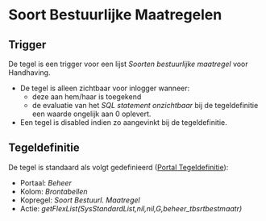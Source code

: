 # Soort Bestuurlijke Maatregelen

## Trigger

De tegel is een trigger voor een lijst *Soorten bestuurlijke maatregel* voor Handhaving.

* De tegel is alleen zichtbaar voor inlogger wanneer:
  * deze aan hem/haar is toegekend
  * de evaluatie van het *SQL statement onzichtbaar* bij de tegeldefinitie een waarde ongelijk aan 0 oplevert.
* Een tegel is disabled indien zo aangevinkt bij de tegeldefinitie.

## Tegeldefinitie

De tegel is standaard als volgt gedefinieerd ([Portal Tegeldefinitie](/instellen_inrichten/portaldefinitie/portal_tegel.md)):

* Portaal: *Beheer*
* Kolom: *Brontabellen*
* Kopregel: *Soort Bestuurl. Maatregel*
* Actie: *getFlexList(SysStandardList,nil,nil,G,beheer_tbsrtbestmaatr)*
